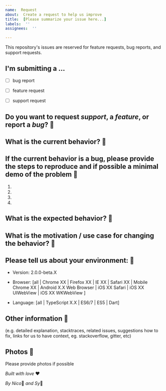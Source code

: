 ```yaml
---
name:  Request
about:  Create a request to help us improve
title:  [Please summarize your issue here...]
labels:  ''
assignees:  ''

---
```




This repository's issues are reserved for feature requests, bug reports, and support requests.



## I'm submitting a ...

- [ ] bug report

- [ ] feature request

- [ ] support request



## Do you want to request *support*, a *feature*, or report a *bug*? :bug:





## What is the current behavior? :dancers:





## If the current behavior is a bug, please provide the steps to reproduce and if possible a minimal demo of the problem :notebook:

1.

2.

3.

4.





## What is the expected behavior? :japanese_goblin:





## What is the motivation / use case for changing the behavior? :japanese_ogre:





## Please tell us about your environment: :speak_no_evil:



- Version: 2.0.0-beta.X

- Browser: [all | Chrome XX | Firefox XX | IE XX | Safari XX | Mobile Chrome XX | Android X.X Web Browser | iOS XX Safari | iOS XX UIWebView | iOS XX WKWebView ]

- Language: [all | TypeScript X.X | ES6/7 | ES5 | Dart]




## Other information :hear_no_evil:

 (e.g. detailed explanation, stacktraces, related issues, suggestions how to fix, links for us to have context, eg. stackoverflow, gitter, etc)



## Photos :see_no_evil:

Please provide photos if possible




_Built with love_ :heart:

_By Nico_:wolf: _and Sy_:turtle:
